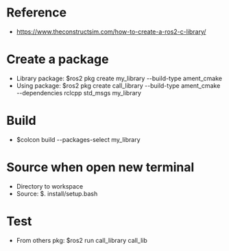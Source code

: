 # Reference
- https://www.theconstructsim.com/how-to-create-a-ros2-c-library/

# Create a package
- Library package: $ros2 pkg create my_library --build-type ament_cmake
- Using package: $ros2 pkg create call_library --build-type ament_cmake --dependencies rclcpp std_msgs my_library

# Build
- $colcon build --packages-select my_library

# Source when open new terminal
- Directory to workspace
- Source: $. install/setup.bash

# Test
- From others pkg: $ros2 run call_library call_lib